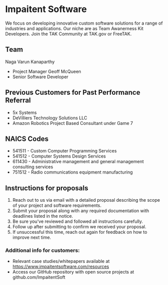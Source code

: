 # Impaitent Software
We focus on developing innovative custom software solutions for a range of industries and applications.
Our niche are as Team Awanerness Kit Developers. Join the TAK Community at TAK.gov or FreeTAK.

## Team
Naga Varun Kanaparthy
- Project Manager
Geoff McQueen
- Senior Software Developer

## Previous Customers for Past Performance Referral
- 5x Systems
- DeVilliers Technology Solutions LLC
- Amazon Robotics Project Based Consultant under Game 7
  
## NAICS Codes
- 541511 - Custom Computer Programming Services
- 541512 - Computer Systems Design Services
- 611430 - Administrative management and general management consulting services
- 751512 - Radio communications equipment manufacturing

## Instructions for proposals
1. Reach out to us via email with a detailed proposal describing the scope of your project and software requirements.
2. Submit your proposal along with any required documentation with deadlines listed in the notice.
3. Be sure you've reviewed and followed all instructions carefully.
4. Follow up after submitting to confirm we received your proposal.
5. If unsuccessful this time, reach out again for feedback on how to improve next time.

### Additional info for customers:
- Relevant case studies/whitepapers available at https://www.impaitentsoftware.com/resources
- Access our GitHub repository with open source projects at github.com/ImpaitentSoft

